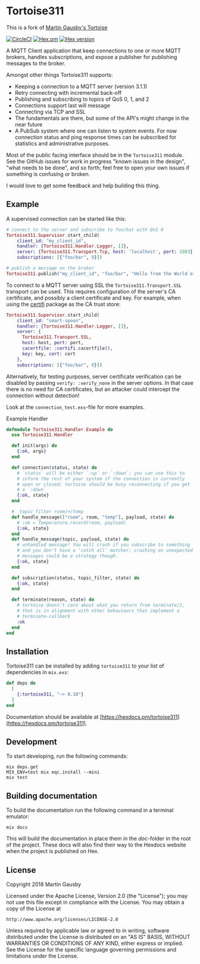 # Tortoise311

This is a fork of [Martin Gausby's Tortoise](https://github.com/gausby/tortoise)

[![CircleCI](https://circleci.com/gh/smartrent/tortoise311/tree/main.svg?style=svg)](https://circleci.com/gh/smartrent/tortoise311/tree/main)
[![Hex.pm](https://img.shields.io/hexpm/l/tortoise311.svg "Apache 2.0 Licensed")](https://github.com/smartrent/tortoise311/blob/main/LICENSE)
[![Hex version](https://img.shields.io/hexpm/v/tortoise311.svg "Hex version")](https://hex.pm/packages/tortoise311)

A MQTT Client application that keep connections to one or more MQTT
brokers, handles subscriptions, and expose a publisher for publishing
messages to the broker.

Amongst other things Tortoise311 supports:

  - Keeping a connection to a MQTT server (version 3.1.1)
  - Retry connecting with incremental back-off
  - Publishing and subscribing to topics of QoS 0, 1, and 2
  - Connections support last will message
  - Connecting via TCP and SSL
  - The fundamentals are there, but some of the API's might change in
    the near future
  - A PubSub system where one can listen to system events. For now
    connection status and ping response times can be subscribed for
    statistics and administrative purposes.

Most of the public facing interface should be in the `Tortoise311`
module. See the GitHub issues for work in progress "known issues in
the design", "what needs to be done", and so forth; feel free to open
your own issues if something is confusing or broken.

I would love to get some feedback and help building this thing.

## Example

A supervised connection can be started like this:

``` elixir
# connect to the server and subscribe to foo/bar with QoS 0
Tortoise311.Supervisor.start_child(
    client_id: "my_client_id",
    handler: {Tortoise311.Handler.Logger, []},
    server: {Tortoise311.Transport.Tcp, host: 'localhost', port: 1883},
    subscriptions: [{"foo/bar", 0}])

# publish a message on the broker
Tortoise311.publish("my_client_id", "foo/bar", "Hello from the World of Tomorrow !", qos: 0)
```

To connect to a MQTT server using SSL the `Tortoise311.Transport.SSL`
transport can be used. This requires configuration of the server's
CA certificate, and possibly a client certificate and key. For
example, when using the [certifi](https://hex.pm/packages/certifi)
package as the CA trust store:

``` elixir
Tortoise311.Supervisor.start_child(
    client_id: "smart-spoon",
    handler: {Tortoise311.Handler.Logger, []},
    server: {
      Tortoise311.Transport.SSL,
      host: host, port: port,
      cacertfile: :certifi.cacertfile(),
      key: key, cert: cert
    },
    subscriptions: [{"foo/bar", 0}])
```

Alternatively, for testing purposes, server certificate verification
can be disabled by passing `verify: :verify_none` in the server
options. In that case there is no need for CA certificates, but an
attacker could intercept the connection without detection!

Look at the `connection_test.exs`-file for more examples.

Example Handler
```elixir
defmodule Tortoise311.Handler.Example do
  use Tortoise311.Handler

  def init(args) do
    {:ok, args}
  end

  def connection(status, state) do
    # `status` will be either `:up` or `:down`; you can use this to
    # inform the rest of your system if the connection is currently
    # open or closed; tortoise should be busy reconnecting if you get
    # a `:down`
    {:ok, state}
  end

  #  topic filter room/+/temp
  def handle_message(["room", room, "temp"], payload, state) do
    # :ok = Temperature.record(room, payload)
    {:ok, state}
  end
  def handle_message(topic, payload, state) do
    # unhandled message! You will crash if you subscribe to something
    # and you don't have a 'catch all' matcher; crashing on unexpected
    # messages could be a strategy though.
    {:ok, state}
  end

  def subscription(status, topic_filter, state) do
    {:ok, state}
  end

  def terminate(reason, state) do
    # tortoise doesn't care about what you return from terminate/2,
    # that is in alignment with other behaviours that implement a
    # terminate-callback
    :ok
  end
end
```

## Installation

Tortoise311 can be installed by adding `tortoise311` to your list of
dependencies in `mix.exs`:

```elixir
def deps do
  [
    {:tortoise311, "~> 0.10"}
  ]
end
```

Documentation should be available at
[https://hexdocs.pm/tortoise311](https://hexdocs.pm/tortoise311).

## Development

To start developing, run the following commands:

```
mix deps.get
MIX_ENV=test mix eqc.install --mini
mix test
```

## Building documentation

To build the documentation run the following command in a terminal emulator:

``` shell
mix docs
```

This will build the documentation in place them in the *doc*-folder in
the root of the project. These docs will also find their way to the
Hexdocs website when the project is published on Hex.

## License

Copyright 2018 Martin Gausby

Licensed under the Apache License, Version 2.0 (the "License");
you may not use this file except in compliance with the License.
You may obtain a copy of the License at

    http://www.apache.org/licenses/LICENSE-2.0

Unless required by applicable law or agreed to in writing, software
distributed under the License is distributed on an "AS IS" BASIS,
WITHOUT WARRANTIES OR CONDITIONS OF ANY KIND, either express or implied.
See the License for the specific language governing permissions and
limitations under the License.
